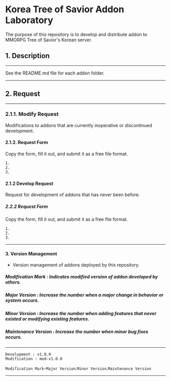 # Korea Tree of Savior Addon Laboratory

The purpose of this repository is to develop and distribute addon to MMORPG Tree of Savior's Korean server.

## 1. Description
*****
See the README.md file for each addon folder.
*****

## 2. Request
*****
### 2.1.1. Modify Request
Modifications to addons that are currently inoperative or discontinued development.
#### 2.1.2. Request Form
Copy the form, fill it out, and submit it as a free file format.
```
1. 
2. 
3. 
```
#### 2.1.2 Develop Request
Request for development of addons that has never been before.
##### 2.2.2 Request Form
Copy the form, fill it out, and submit it as a free file format.
```
1. 
2. 
3. 
```
*****


#### 3. Version Management
- Version management of addons deployed by this repository.
##### Modification Mark : Indicates modified version of addon developed by others.
##### Major Version : Increase the number when a major change in behavior or system occurs.
##### Minor Version : Increase the number when adding features that never existed or modifying existing features.
##### Maintenance Version :  Increase the number when minor bug fixes occurs.
*****
```
Development : v1.0.0
Modification : mod-v1.0.0
```
`Modification Mark`-`Major Version`.`Minor Version`.`Maintenance Version`
*****
